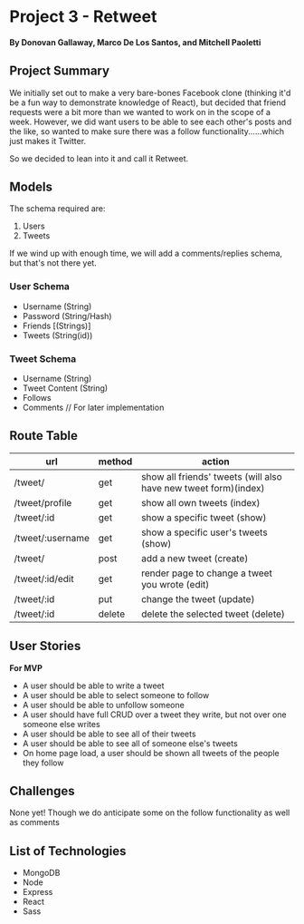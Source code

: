 # Project 3 - Retweet
#### By Donovan Gallaway, Marco De Los Santos, and Mitchell Paoletti

## Project Summary

We initially set out to make a very bare-bones Facebook clone (thinking it'd be a fun way to demonstrate knowledge of React), but decided that friend requests were a bit more than we wanted to work on in the scope of a week. However, we did want users to be able to see each other's posts and the like, so wanted to make sure there was a follow functionality......which just makes it Twitter.

So we decided to lean into it and call it Retweet.

## Models

The schema required are:

1. Users
2. Tweets

If we wind up with enough time, we will add a comments/replies schema, but that's not there yet.

### User Schema
- Username (String)
- Password (String/Hash)
- Friends [(Strings)]
- Tweets (String(id))

### Tweet Schema
- Username (String)
- Tweet Content (String)
- Follows
- Comments // For later implementation


## Route Table

| url | method | action |
|-----|--------|--------|
| /tweet/ | get | show all friends' tweets (will also have new tweet form)(index)|
| /tweet/profile | get | show all own tweets (index)|
| /tweet/:id | get | show a specific tweet (show)|
| /tweet/:username | get | show a specific user's tweets (show)|
| /tweet/ | post | add a new tweet (create)|
| /tweet/:id/edit | get | render page to change a tweet you wrote (edit)|
| /tweet/:id | put | change the tweet (update)|
| /tweet/:id | delete | delete the selected tweet (delete)|

## User Stories

**For MVP**
- A user should be able to write a tweet
- A user should be able to select someone to follow
- A user should be able to unfollow someone
- A user should have full CRUD over a tweet they write, but not over one someone else writes
- A user should be able to see all of their tweets
- A user should be able to see all of someone else's tweets
- On home page load, a user should be shown all tweets of the people they follow

## Challenges

None yet! Though we do anticipate some on the follow functionality as well as comments

## List of Technologies

- MongoDB
- Node
- Express
- React
- Sass
